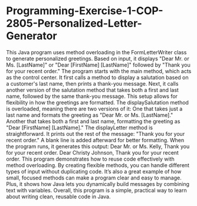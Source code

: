 # Programming-Exercise-1-COP-2805-Personalized-Letter-Generator
This Java program uses method overloading in the FormLetterWriter class to generate personalized greetings. Based on input, it displays "Dear Mr. or Ms. [LastName]" or "Dear [FirstName] [LastName]" followed by "Thank you for your recent order."
The program starts with the main method, which acts as the control center. It first calls a method to display a salutation based on a customer's last name, then prints a thank-you message. Next, it calls another version of the salutation method that takes both a first and last name, followed by the same thank-you message. This setup allows for flexibility in how the greetings are formatted.
The displaySalutation method is overloaded, meaning there are two versions of it:
One that takes just a last name and formats the greeting as "Dear Mr. or Ms. [LastName]." Another that takes both a first and last name, formatting the greeting as "Dear [FirstName] [LastName]." The displayLetter method is straightforward. It prints out the rest of the message: "Thank you for your recent order." A blank line is added afterward for better formatting.
When the program runs, it generates this output:
Dear Mr. or Ms. Kelly, Thank you for your recent order.
Dear Christy Johnson, Thank you for your recent order.
This program demonstrates how to reuse code effectively with method overloading. By creating flexible methods, you can handle different types of input without duplicating code. It’s also a great example of how small, focused methods can make a program clear and easy to manage. Plus, it shows how Java lets you dynamically build messages by combining text with variables.
Overall, this program is a simple, practical way to learn about writing clean, reusable code in Java.
